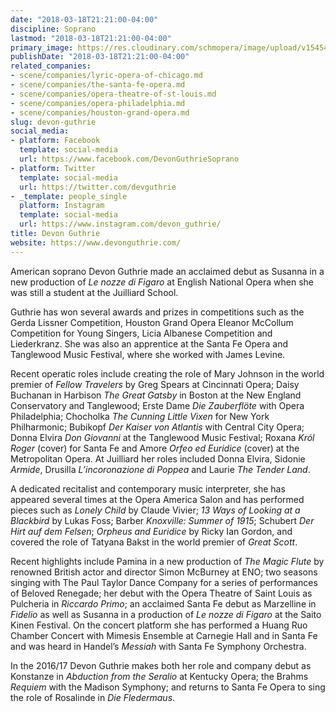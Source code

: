 ```yaml
---
date: "2018-03-18T21:21:00-04:00"
discipline: Soprano
lastmod: "2018-03-18T21:21:00-04:00"
primary_image: https://res.cloudinary.com/schmopera/image/upload/v1545409169/media/webhook-uploads/1521422420736/devon-guthrie-headshot.jpg.jpg
publishDate: "2018-03-18T21:21:00-04:00"
related_companies:
- scene/companies/lyric-opera-of-chicago.md
- scene/companies/the-santa-fe-opera.md
- scene/companies/opera-theatre-of-st-louis.md
- scene/companies/opera-philadelphia.md
- scene/companies/houston-grand-opera.md
slug: devon-guthrie
social_media:
- platform: Facebook
  template: social-media
  url: https://www.facebook.com/DevonGuthrieSoprano
- platform: Twitter
  template: social-media
  url: https://twitter.com/devguthrie
- _template: people_single
  platform: Instagram
  template: social-media
  url: https://www.instagram.com/devon_guthrie/
title: Devon Guthrie
website: https://www.devonguthrie.com/
---
```


American soprano Devon Guthrie made an acclaimed debut as Susanna in a new production of *Le nozze di Figaro* at English National Opera when she was still a student at the Juilliard School.

Guthrie has won several awards and prizes in competitions such as the Gerda Lissner Competition, Houston Grand Opera Eleanor McCollum Competition for Young Singers, Licia Albanese Competition and Liederkranz. She was also an apprentice at the Santa Fe Opera and Tanglewood Music Festival, where she worked with James Levine.

Recent operatic roles include creating the role of Mary Johnson in the world premier of *Fellow Travelers* by Greg Spears at Cincinnati Opera; Daisy Buchanan in Harbison *The Great Gatsby* in Boston at the New England Conservatory and Tanglewood; Erste Dame *Die Zauberflöte* with Opera Philadelphia; Chocholka *The Cunning Little Vixen* for New York Philharmonic; Bubikopf *Der Kaiser von Atlantis* with Central City Opera; Donna Elvira *Don Giovanni* at the Tanglewood Music Festival; Roxana *Król Roger* (cover) for Santa Fe and Amore *Orfeo ed Euridice* (cover) at the Metropolitan Opera. At Juilliard her roles included Donna Elvira, Sidonie *Armide*, Drusilla *L’incoronazione di Poppea* and Laurie *The Tender Land*.

A dedicated recitalist and contemporary music interpreter, she has appeared several times at the Opera America Salon and has performed pieces such as *Lonely Child* by Claude Vivier; *13 Ways of Looking at a Blackbird* by Lukas Foss; Barber *Knoxville: Summer of 1915*; Schubert *Der Hirt auf dem Felsen*; *Orpheus and Euridice* by Ricky Ian Gordon, and covered the role of Tatyana Bakst in the world premier of *Great Scott*.

Recent highlights include Pamina in a new production of *The Magic Flute* by renowned British actor and director Simon McBurney at ENO; two seasons singing with The Paul Taylor Dance Company for a series of performances of Beloved Renegade; her debut with the Opera Theatre of Saint Louis as Pulcheria in *Riccardo Primo*; an acclaimed Santa Fe debut as Marzelline in *Fidelio* as well as Susanna in a production of *Le nozze di Figaro* at the Saito Kinen Festival. On the concert platform she has performed a Huang Ruo Chamber Concert with Mimesis Ensemble at Carnegie Hall and in Santa Fe and was heard in Handel’s *Messiah* with Santa Fe Symphony Orchestra.

In the 2016/17 Devon Guthrie makes both her role and company debut as Konstanze in *Abduction from the Seralio* at Kentucky Opera; the Brahms *Requiem* with the Madison Symphony; and returns to Santa Fe Opera to sing the role of Rosalinde in *Die Fledermaus*.
